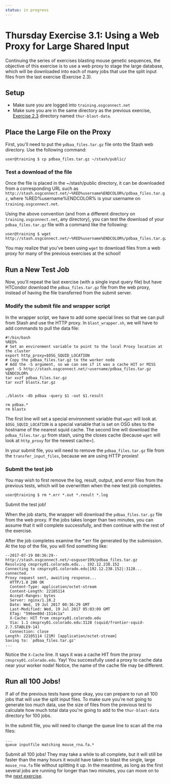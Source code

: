 ```yaml
---
status: in progress
---
```


Thursday Exercise 3.1: Using a Web Proxy for Large Shared Input
===============================================================


Continuing the series of exercises blasting mouse genetic sequences, the objective of this exercise is to use a web proxy to stage the large database, which will be downloaded into each of many jobs that use the split input files from the last exercise (Exercise 2.3).

Setup
-----

-   Make sure you are logged into `training.osgconnect.net`
-   Make sure you are in the same directory as the previous exercise, [Exercise 2.3](/materials/day4/part2-ex3-blast-split.md) directory named `thur-blast-data`.

Place the Large File on the Proxy
---------------------------------

First, you'll need to put the `pdbaa_files.tar.gz` file onto the Stash web directory. Use the following command:

``` console
user@training $ cp pdbaa_files.tar.gz ~/stash/public/
```

### Test a download of the file

Once the file is placed in the ~/stash/public directory, it can be downloaded from a corresponding URL such as `http://stash.osgconnect.net/~%RED%username%ENDCOLOR%/pdbaa_files.tar.gz`, where %RED%username%ENDCOLOR% is your username on `training.osgconnect.net`.

Using the above convention (and from a different directory on `training.osgconnect.net`, any directory), you can test the download of your `pdbaa_files.tar.gz` file with a command like the following:

``` console
user@training $ wget http://stash.osgconnect.net/~%RED%username%ENDCOLOR%/pdbaa_files.tar.gz
```

You may realize that you've been using `wget` to download files from a web proxy for many of the previous exercises at the school!

Run a New Test Job
------------------

Now, you'll repeat the last exercise (with a single input query file) but have HTCondor download the `pdbaa_files.tar.gz` file from the web proxy, instead of having the file transferred from the submit server.

### Modify the submit file and wrapper script

In the wrapper script, we have to add some special lines so that we can pull from Stash and use the HTTP proxy. In `blast_wrapper.sh`, we will have to add commands to pull the data file:

``` file
#!/bin/bash
%RED%
# Set an environment variable to point to the local Proxy location at the cluster
export http_proxy=$OSG_SQUID_LOCATION
# Copy the pdbaa_files.tar.gz to the worker node
# Add the -S argument, so we can see if it was a cache HIT or MISS
wget -S http://stash.osgconnect.net/~username/pdbaa_files.tar.gz
%ENDCOLOR%
tar xvzf pdbaa_files.tar.gz
tar xvzf blastx.tar.gz


./blastx -db pdbaa -query $1 -out $1.result

rm pdbaa.*
rm blastx
```

The first line will set a special environment variable that `wget` will look at. `$OSG_SQUID_LOCATION` is a special variable that is set on OSG sites to the hostname of the nearest squid cache. The second line will download the `pdbaa_files.tar.gz` from stash, using the closes cache (because `wget` will look at `http_proxy` for the newest cache=).

In your submit file, you will need to remove the `pdbaa_files.tar.gz` file from the `transfer_input_files`, because we are using HTTP proxies!

### Submit the test job

You may wish to first remove the log, result, output, and error files from the previous tests, which will be overwritten when the new test job completes.

``` console
user@training $ rm *.err *.out *.result *.log
```

Submit the test job!

When the job starts, the wrapper will download the `pdbaa_files.tar.gz` file from the web proxy. If the jobs takes longer than two minutes, you can assume that it will complete successfully, and then continue with the rest of the exercise.

After the job completes examine the \*.err file generated by the submission. At the top of the file, you will find something like:

``` file
--2017-07-19 00:36:29--  http://stash.osgconnect.net/~osguser199/pdbaa_files.tar.gz
Resolving cmsprxy01.colorado.edu... 192.12.238.152
Connecting to cmsprxy01.colorado.edu|192.12.238.152|:3128... connected.
Proxy request sent, awaiting response... 
  HTTP/1.0 200 OK
  Content-Type: application/octet-stream
  Content-Length: 22105114
  Accept-Ranges: bytes
  Server: nginx/1.10.2
  Date: Wed, 19 Jul 2017 00:36:29 GMT
  Last-Modified: Wed, 19 Jul 2017 05:03:09 GMT
  ETag: "596ee80d-1514c1a"
  X-Cache: HIT from cmsprxy01.colorado.edu
  Via: 1.1 cmsprxy01.colorado.edu:3128 (squid/frontier-squid-2.7.STABLE9-14)
  Connection: close
Length: 22105114 (21M) [application/octet-stream]
Saving to: `pdbaa_files.tar.gz'
...
```

Notice the `X-Cache` line. It says it was a cache HIT from the proxy `cmsprxy01.colorado.edu`. Yay! You successfully used a proxy to cache data near your worker node! Notice, the name of the cache file may be different.

Run all 100 Jobs!
-----------------

If all of the previous tests have gone okay, you can prepare to run all 100 jobs that will use the split input files. To make sure you're not going to generate too much data, use the size of files from the previous test to calculate how much total data you're going to add to the `thur-blast-data` directory for 100 jobs.

In the submit file, you will need to change the queue line to scan all the rna files:

``` file
...
queue inputfile matching mouse_rna.fa.*
```

Submit all 100 jobs! They may take a while to all complete, but it will still be faster than the many hours it would have taken to blast the single, large `mouse_rna.fa` file without splitting it up. In the meantime, as long as the first several jobs are running for longer than two minutes, you can move on to the [next exercise](/materials/day4/part3-ex2-stashcache-shared).


